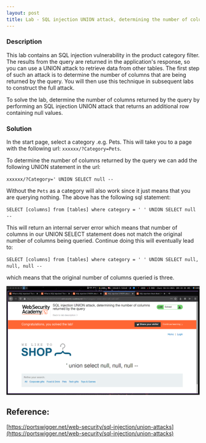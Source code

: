 ```yaml
---
layout: post
title: Lab - SQL injection UNION attack, determining the number of columns returned by the query
---
```


### Description

 This lab contains an SQL injection vulnerability in the product category
 filter. The results from the query are returned in the application's response,
 so you can use a UNION attack to retrieve data from other tables. The first
 step of such an attack is to determine the number of columns that are being
 returned by the query. You will then use this technique in subsequent labs to
 construct the full attack.

 To solve the lab, determine the number of columns returned by the query by
 performing an SQL injection UNION attack that returns an additional row
 containing null values. 

### Solution

In the start page, select a category .e.g. Pets. This will take you to a page
with the following url: `xxxxxx/?Category=Pets`.

To determine the number of columns returned by the query we can add the
following UNION statement in the url:

`xxxxxx/?Category=' UNION SELECT null --`

Without the `Pets` as a category will also work since it just means that you
are querying nothing. The above has the following sql statement:

`SELECT [columns] from [tables] where category = ' ' UNION SELECT null --`

This will return an internal server error which means that number of columns in
our UNION SELECT statement does not match the original number of columns being
queried. Continue doing this will eventually lead to:

`SELECT [columns] from [tables] where category = ' ' UNION SELECT null, null, null --`

which means that the original number of columns queried is three.

![practitioner lab 01](/assets/images/sql/practitioner_lab01.png)


## Reference:

[https://portswigger.net/web-security/sql-injection/union-attacks](https://portswigger.net/web-security/sql-injection/union-attacks)

